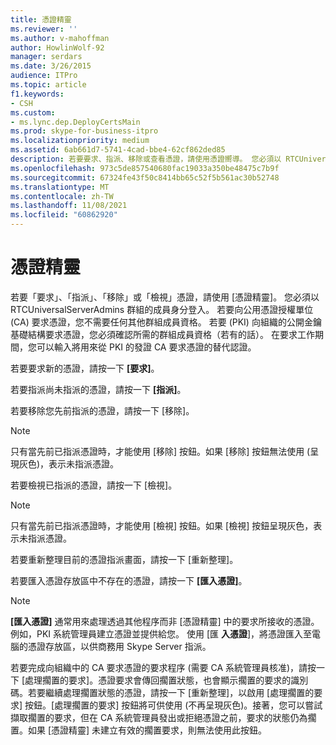 ```yaml
---
title: 憑證精靈
ms.reviewer: ''
ms.author: v-mahoffman
author: HowlinWolf-92
manager: serdars
ms.date: 3/26/2015
audience: ITPro
ms.topic: article
f1.keywords:
- CSH
ms.custom:
- ms.lync.dep.DeployCertsMain
ms.prod: skype-for-business-itpro
ms.localizationpriority: medium
ms.assetid: 6ab661d7-5741-4cad-bbe4-62cf862ded85
description: 若要要求、指派、移除或查看憑證，請使用憑證嚮導。 您必須以 RTCUniversalServerAdmins 群組的成員身分登入。 若要向公用憑證授權單位 (CA) 要求憑證，您不需要任何其他群組成員資格。 若要 (PKI) 向組織的公開金鑰基礎結構要求憑證，您必須確認所需的群組成員資格（若有的話）。 在要求工作期間，您可以輸入將用來從 PKI 的發證 CA 要求憑證的替代認證。
ms.openlocfilehash: 973c5de857540680fac19033a350be48475c7b9f
ms.sourcegitcommit: 67324fe43f50c8414bb65c52f5b561ac30b52748
ms.translationtype: MT
ms.contentlocale: zh-TW
ms.lasthandoff: 11/08/2021
ms.locfileid: "60862920"
---
```

# <a name="certificate-wizard"></a>憑證精靈
 
若要「要求」、「指派」、「移除」或「檢視」憑證，請使用 [憑證精靈]。 您必須以 RTCUniversalServerAdmins 群組的成員身分登入。 若要向公用憑證授權單位 (CA) 要求憑證，您不需要任何其他群組成員資格。 若要 (PKI) 向組織的公開金鑰基礎結構要求憑證，您必須確認所需的群組成員資格（若有的話）。 在要求工作期間，您可以輸入將用來從 PKI 的發證 CA 要求憑證的替代認證。
  
若要要求新的憑證，請按一下 **[要求]**。
  
若要指派尚未指派的憑證，請按一下 **[指派]**。
  
若要移除您先前指派的憑證，請按一下 [移除]。
  
> [!NOTE]
> 只有當先前已指派憑證時，才能使用 [移除] 按鈕。如果 [移除] 按鈕無法使用 (呈現灰色)，表示未指派憑證。
  
若要檢視已指派的憑證，請按一下 [檢視]。
  
> [!NOTE]
> 只有當先前已指派憑證時，才能使用 [檢視] 按鈕。如果 [檢視] 按鈕呈現灰色，表示未指派憑證。
  
若要重新整理目前的憑證指派畫面，請按一下 [重新整理]。
  
若要匯入憑證存放區中不存在的憑證，請按一下 **[匯入憑證]**。
  
> [!NOTE]
> **[匯入憑證]** 通常用來處理透過其他程序而非 [憑證精靈] 中的要求所接收的憑證。 例如，PKI 系統管理員建立憑證並提供給您。 使用 [匯 **入憑證**]，將憑證匯入至電腦的憑證存放區，以供商務用 Skype Server 指派。
  
若要完成向組織中的 CA 要求憑證的要求程序 (需要 CA 系統管理員核准)，請按一下 [處理擱置的要求]。憑證要求會傳回擱置狀態，也會顯示擱置的要求的識別碼。若要繼續處理擱置狀態的憑證，請按一下 [重新整理]，以啟用 [處理擱置的要求] 按鈕。[處理擱置的要求] 按鈕將可供使用 (不再呈現灰色)。接著，您可以嘗試擷取擱置的要求，但在 CA 系統管理員發出或拒絕憑證之前，要求的狀態仍為擱置。如果 [憑證精靈] 未建立有效的擱置要求，則無法使用此按鈕。
  

